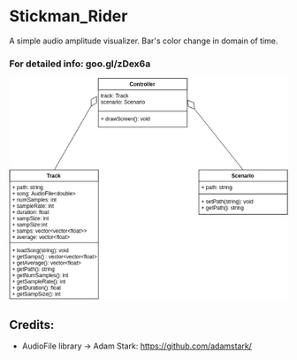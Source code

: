 # Stickman_Rider
A simple audio amplitude visualizer. Bar's color change in domain of time. 
### For detailed info: goo.gl/zDex6a

![UML chart](https://github.com/fersp98/Stickman_Rider/blob/master/uml.png)

## Credits:
 - AudioFile library -> Adam Stark: https://github.com/adamstark/
